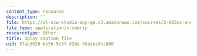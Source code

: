 ```yaml
---
content_type: resource
description: ''
file: https://ol-ocw-studio-app-qa.s3.amazonaws.com/courses/2-003sc-engineering-dynamics-fall-2011/37aa3020be565c3f82da58a1ec0ec880_mB_rrEN_Ltc.vtt
file_type: application/x-subrip
resourcetype: Other
title: 3play caption file
uid: 37aa3020-be56-5c3f-82da-58a1ec0ec880
---
```


